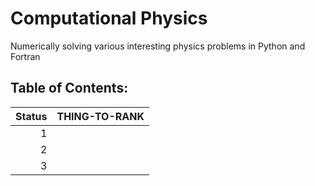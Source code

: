 # Computational Physics
Numerically solving various interesting physics problems in Python and Fortran

## Table of Contents:
| Status | THING-TO-RANK |
|-------:|---------------|
|       1|               |
|       2|               |
|       3|               |
